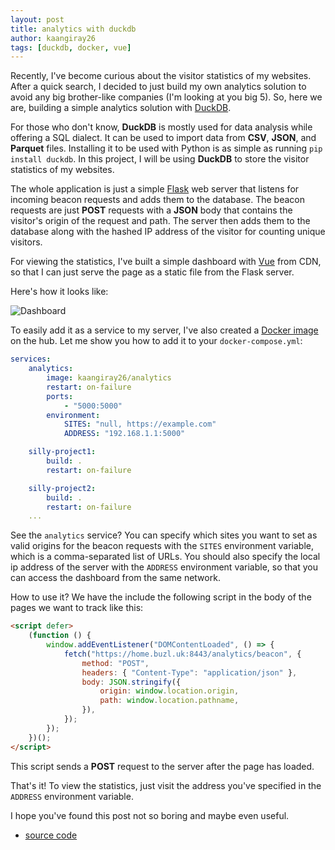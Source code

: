 ```yaml
---
layout: post
title: analytics with duckdb
author: kaangiray26
tags: [duckdb, docker, vue]
---
```

Recently, I've become curious about the visitor statistics of my websites. After a quick search, I decided to just build my own analytics solution
to avoid any big brother-like companies (I'm looking at you big 5). So, here we are, building a simple analytics solution with [DuckDB](https://duckdb.org/).

For those who don't know, **DuckDB** is mostly used for data analysis while offering a SQL dialect. It can be used to import data from **CSV**, **JSON**, and **Parquet** files. Installing it to be used with Python is as simple as running `pip install duckdb`. In this project, I will be using **DuckDB** to store the visitor statistics of my websites.

The whole application is just a simple [Flask](https://flask.palletsprojects.com/en/2.0.x/) web server that listens for incoming beacon requests and adds them to the database. The beacon requests are just **POST** requests with a **JSON** body that contains the visitor's origin of the request and path. The server then adds them to the database along with the hashed IP address of the visitor for counting unique visitors.

For viewing the statistics, I've built a simple dashboard with [Vue](https://vuejs.org/guide/quick-start.html#using-vue-from-cdn) from CDN, so that I can just serve the page as a static file from the Flask server.

Here's how it looks like:

![Dashboard](https://kaangiray26.github.io/analytics/screenshot.png)

To easily add it as a service to my server, I've also created a [Docker image](https://hub.docker.com/repository/docker/kaangiray26/analytics) on the hub. Let me show you how to add it to your `docker-compose.yml`:

```yaml
services:
    analytics:
        image: kaangiray26/analytics
        restart: on-failure
        ports:
            - "5000:5000"
        environment:
            SITES: "null, https://example.com"
            ADDRESS: "192.168.1.1:5000"

    silly-project1:
        build: .
        restart: on-failure

    silly-project2:
        build: .
        restart: on-failure
    ...
```
See the `analytics` service? You can specify which sites you want to set as valid origins for the beacon requests with the `SITES` environment variable, which is a comma-separated list of URLs. You should also specify the local ip address of the server with the `ADDRESS` environment variable, so that you can access the dashboard from the same network.

How to use it? We have the include the following script in the body of the pages we want to track like this:
```html
<script defer>
    (function () {
        window.addEventListener("DOMContentLoaded", () => {
            fetch("https://home.buzl.uk:8443/analytics/beacon", {
                method: "POST",
                headers: { "Content-Type": "application/json" },
                body: JSON.stringify({
                    origin: window.location.origin,
                    path: window.location.pathname,
                }),
            });
        });
    })();
</script>
```
This script sends a **POST** request to the server after the page has loaded.

That's it! To view the statistics, just visit the address you've specified in the `ADDRESS` environment variable.

I hope you've found this post not so boring and maybe even useful.

* [source code](https://github.com/kaangiray26/analytics)
